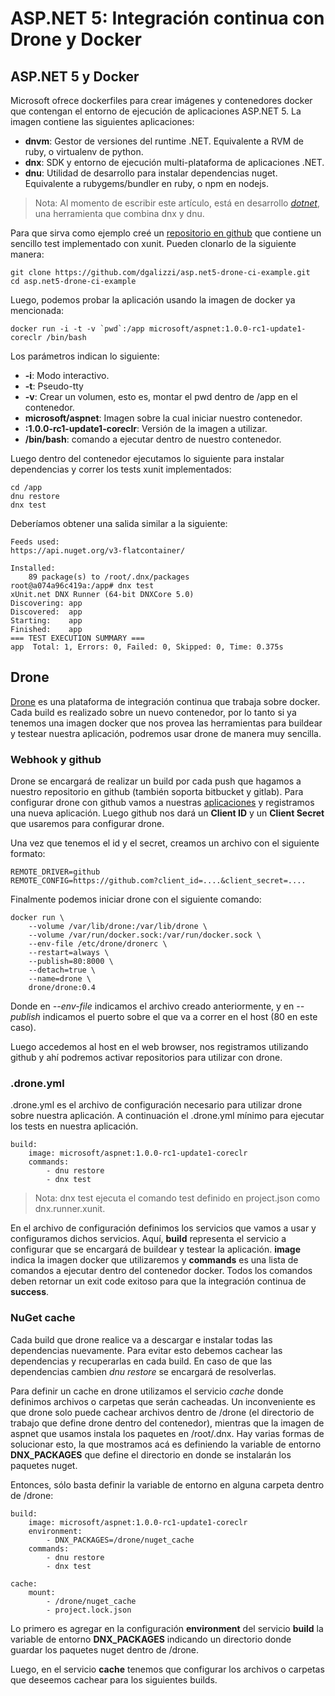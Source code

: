 # ASP.NET 5: Integración continua con Drone y Docker

## ASP.NET 5 y Docker

Microsoft ofrece dockerfiles para crear imágenes y contenedores docker que contengan el entorno de ejecución de aplicaciones ASP.NET 5.
La imagen contiene las siguientes aplicaciones:

* **dnvm**: Gestor de versiones del runtime .NET. Equivalente a RVM de ruby, o virtualenv de python.
* **dnx**: SDK y entorno de ejecución multi-plataforma de aplicaciones .NET.
* **dnu**: Utilidad de desarrollo para instalar dependencias nuget. Equivalente a rubygems/bundler en ruby, o npm en nodejs.

> Nota: Al momento de escribir este artículo, está en desarrollo [_dotnet_](https://github.com/dotnet/cli), una herramienta que combina dnx y dnu.

Para que sirva como ejemplo creé un [repositorio en github](https://github.com/dgalizzi/asp.net5-drone-ci-example) que contiene un sencillo test implementado con xunit. Pueden clonarlo de la siguiente manera:

    git clone https://github.com/dgalizzi/asp.net5-drone-ci-example.git
    cd asp.net5-drone-ci-example
    
Luego, podemos probar la aplicación usando la imagen de docker ya mencionada:

    docker run -i -t -v `pwd`:/app microsoft/aspnet:1.0.0-rc1-update1-coreclr /bin/bash
    
Los parámetros indican lo siguiente:
* **-i**: Modo interactivo.
* **-t**: Pseudo-tty
* **-v**: Crear un volumen, esto es, montar el pwd dentro de /app en el contenedor.
* **microsoft/aspnet**: Imagen sobre la cual iniciar nuestro contenedor.
* **:1.0.0-rc1-update1-coreclr**: Versión de la imagen a utilizar.
* **/bin/bash**: comando a ejecutar dentro de nuestro contenedor.

Luego dentro del contenedor ejecutamos lo siguiente para instalar dependencias y correr los tests xunit implementados:

    cd /app
    dnu restore
    dnx test

 Deberíamos obtener una salida similar a la siguiente:


    Feeds used:
    https://api.nuget.org/v3-flatcontainer/

    Installed:
        89 package(s) to /root/.dnx/packages
    root@a074a96c419a:/app# dnx test
    xUnit.net DNX Runner (64-bit DNXCore 5.0)
    Discovering: app
    Discovered:  app
    Starting:    app
    Finished:    app
    === TEST EXECUTION SUMMARY ===
    app  Total: 1, Errors: 0, Failed: 0, Skipped: 0, Time: 0.375s


## Drone

[Drone](https://github.com/drone/drone) es una plataforma de integración continua que trabaja sobre docker. Cada build es realizado sobre un nuevo contenedor, por lo tanto si ya tenemos una imagen docker que nos provea las herramientas para buildear y testear nuestra aplicación, podremos usar drone de manera muy sencilla.

### Webhook y github

Drone se encargará de realizar un build por cada push que hagamos a nuestro repositorio en github (también soporta bitbucket y gitlab). Para configurar drone con github vamos a nuestras [aplicaciones](https://github.com/settings/developers) y registramos una nueva aplicación. Luego github nos dará un **Client ID** y un **Client Secret** que usaremos para configurar drone.

Una vez que tenemos el id y el secret, creamos un archivo con el siguiente formato:

    REMOTE_DRIVER=github
    REMOTE_CONFIG=https://github.com?client_id=....&client_secret=....

Finalmente podemos iniciar drone con el siguiente comando:

    docker run \
        --volume /var/lib/drone:/var/lib/drone \
        --volume /var/run/docker.sock:/var/run/docker.sock \
        --env-file /etc/drone/dronerc \
        --restart=always \
        --publish=80:8000 \
        --detach=true \
        --name=drone \
        drone/drone:0.4

Donde en _--env-file_ indicamos el archivo creado anteriormente, y en _--publish_ indicamos el puerto sobre el que va a correr en el host (80 en este caso).

Luego accedemos al host en el web browser, nos registramos utilizando github y ahí podremos activar repositorios para utilizar con drone.

### .drone.yml

.drone.yml es el archivo de configuración necesario para utilizar drone sobre nuestra aplicación. A continuación el .drone.yml mínimo para ejecutar los tests en nuestra aplicación.

    build:
        image: microsoft/aspnet:1.0.0-rc1-update1-coreclr
        commands:
            - dnu restore
            - dnx test
            
> Nota: dnx test ejecuta el comando test definido en project.json como dnx.runner.xunit.

En el archivo de configuración definimos los servicios que vamos a usar y configuramos dichos servicios. Aquí, **build** representa el servicio a configurar que se encargará de buildear y testear la aplicación. **image** indica la imagen docker que utilizaremos y **commands** es una lista de comandos a ejecutar dentro del contenedor docker. Todos los comandos deben retornar un exit code exitoso para que la integración continua de **success**.

### NuGet cache

Cada build que drone realice va a descargar e instalar todas las dependencias nuevamente. Para evitar esto debemos cachear las dependencias y recuperarlas en cada build. En caso de que las dependencias cambien _dnu restore_ se encargará de resolverlas.

Para definir un cache en drone utilizamos el servicio _cache_ donde definimos archivos o carpetas que serán cacheadas. Un inconveniente es que drone solo puede cachear archivos dentro de /drone (el directorio de trabajo que define drone dentro del contenedor), mientras que la imagen de aspnet que usamos instala los paquetes en /root/.dnx. Hay varias formas de solucionar esto, la que mostramos acá es definiendo la variable de entorno **DNX_PACKAGES** que define el directorio en donde se instalarán los paquetes nuget.

Entonces, sólo basta definir la variable de entorno en alguna carpeta dentro de /drone:

    build:
        image: microsoft/aspnet:1.0.0-rc1-update1-coreclr
        environment:
            - DNX_PACKAGES=/drone/nuget_cache
        commands:
            - dnu restore
            - dnx test

    cache:
        mount:
            - /drone/nuget_cache
            - project.lock.json

Lo primero es agregar en la configuración **environment** del servicio **build** la variable de entorno **DNX_PACKAGES** indicando un directorio donde guardar los paquetes nuget dentro de /drone.

Luego, en el servicio **cache** tenemos que configurar los archivos o carpetas que deseemos cachear para los siguientes builds.

